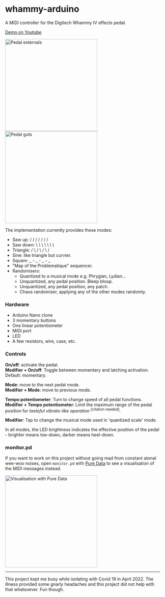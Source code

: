 # whammy-arduino

A MIDI controller for the Digitech Whammy IV effects pedal.

[Demo on Youtube](https://www.youtube.com/watch?v=WNatA7jqHCU "Nauseating audio demo")

<span>
  <img src="https://user-images.githubusercontent.com/12682046/164094312-056a5869-a076-41b6-8458-f2a05f56958b.jpg" width="300" alt="Pedal externals" />
  <img src="https://user-images.githubusercontent.com/12682046/164094408-1f04eb69-766c-47b1-8ecb-b9c5890650ef.jpg" width="300" alt="Pedal guts" />
</span>

The implementation currently provides these modes:

- Saw up: / / / / / / /
- Saw down: \ \ \ \ \ \ \
- Triangle: / \ / \ / \ /
- Sine: like triangle but curvier.
- Square: _ - _ - _ - _
- "Map of the Problematique" sequencer.
- Randomisers:
  - Quantized to a musical mode e.g. Phrygian, Lydian...
  - Unquantized, any pedal position. Bleep bloop.
  - Unquantized, any pedal position, any patch.
  - Chaos randomiser, applying any of the other modes randomly.

### Hardware

- Arduino Nano clone
- 3 momentary buttons
- One linear potentiometer
- MIDI port
- LED
- A few resistors, wire, case, etc.

### Controls

**On/off**: activate the pedal.  
**Modifier + On/off**: Toggle between momentary and latching activation. Default: momentary.

**Mode**: move to the next pedal mode.  
**Modifier + Mode**: move to previous mode.

**Tempo potentiometer**: Turn to change speed of all pedal functions.  
**Modifier + Tempo potentiometer**: Limit the maximum range of the pedal position for _tasteful vibrato-like operation_ <sup>\[citation needed\]</sup>.

**Modifier**: Tap to change the musical mode used in 'quantized scale' mode.

In all modes, the LED brightness indicates the effective position of the pedal - brighter means toe-down, darker means heel-down.

### monitor.pd

If you want to work on this project without going mad from constant
atonal wee-woo noises, open `monitor.pd` with
[Pure Data](https://puredata.info/) to see a visualisation of the
MIDI messages instead.

<img src="https://user-images.githubusercontent.com/12682046/164093582-a64960d4-7681-49a6-aa1f-fbc980e40858.png" width="300" alt="Visualisation with Pure Data" />

---

This project kept me busy while isolating with Covid 19 in April 2022. The illness provided some gnarly headaches and this project did not help with that whatsoever. Fun though.
